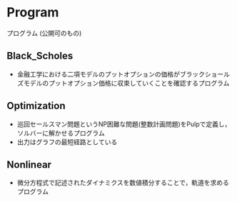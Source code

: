# Program
プログラム (公開可のもの)
## Black_Scholes
- 金融工学における二項モデルのプットオプションの価格がブラックショールズモデルのプットオプション価格に収束していくことを確認するプログラム

## Optimization
- 巡回セールスマン問題というNP困難な問題(整数計画問題)をPulpで定義し，ソルバーに解かせるプログラム
- 出力はグラフの最短経路としている

## Nonlinear
- 微分方程式で記述されたダイナミクスを数値積分することで，軌道を求めるプログラム
